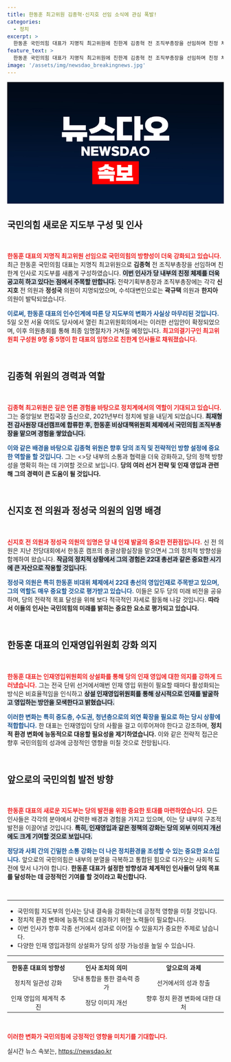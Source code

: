 ```yaml
---
title: 한동훈 최고위원 김종혁·신지호 선임 소식에 관심 폭발!
categories:
  - 정치
excerpt: >
  한동훈 국민의힘 대표가 지명직 최고위원에 친한계 김종혁 전 조직부총장을 선임하며 친정 체제를 완성했다. 전략부총장과 조직부총장에도 한동훈 지지 인사들이 포함된 이번 인사는 당의 미래를 좌우할 핵심 결정이다.
feature_text: >
  한동훈 국민의힘 대표가 지명직 최고위원에 친한계 김종혁 전 조직부총장을 선임하며 친정 체제를 완성했다. 전략부총장과 조직부총장에도 한동훈 지지 인사들이 포함된 이번 인사는 당의 미래를 좌우할 핵심 결정이다.
image: '/assets/img/newsdao_breakingnews.jpg'
---
```


<p><img src="/assets/img/newsdao_breakingnews.jpg" alt="ranknews 속보" /></p>

<h2 data-ke-size="size26">국민의힘 새로운 지도부 구성 및 인사</h2>

<p data-ke-size="size16">&nbsp;</p>

<p><b><span style="color: #ee2323;">한동훈 대표의 지명직 최고위원 선임으로 국민의힘의 방향성이 더욱 강화되고 있습니다.</span></b> 최근 한동훈 국민의힘 대표는 지명직 최고위원으로 <b>김종혁</b> 전 조직부총장을 선임하며 친한계 인사로 지도부를 새롭게 구성하였습니다. <b><span style="background-color: #21538527;">이번 인사가 당 내부의 친정 체제를 더욱 공고히 하고 있다는 점에서 주목할 만합니다.</span></b> 전략기획부총장과 조직부총장에는 각각 <b>신지호</b> 전 의원과 <b>정성국</b> 의원이 지명되었으며, 수석대변인으로는 <b>곽규택</b> 의원과 <b>한지아</b> 의원이 발탁되었습니다. </p>

<p><b><span style="color: #1a5490;">이로써, 한동훈 대표의 인수인계에 따른 당 지도부의 변화가 사실상 마무리된 것입니다.</span></b> 5일 오전 서울 여의도 당사에서 열린 최고위원회의에서는 이러한 선임안이 확정되었으며, 이후 의원총회를 통해 최종 임명절차가 거쳐질 예정입니다. <b><span style="color: #ee2323;">최고의결기구인 최고위원회 구성원 9명 중 5명이 한 대표의 임명으로 친한계 인사들로 채워졌습니다.</span></b> </p>

<p data-ke-size="size16">&nbsp;</p>

<h2 data-ke-size="size26">김종혁 위원의 경력과 역할</h2>

<p data-ke-size="size16">&nbsp;</p>

<p><b><span style="color: #ee2323;">김종혁 최고위원은 깊은 언론 경험을 바탕으로 정치계에서의 역할이 기대되고 있습니다.</span></b> 그는 중앙일보 편집국장 출신으로, 2021년부터 정치에 발을 내딛게 되었습니다. <b><span style="background-color: #21538527;">최재형 전 감사원장 대선캠프에 합류한 후, 한동훈 비상대책위원회 체제에서 국민의힘 조직부총장을 맡으며 경험을 쌓았습니다.</span></b> </p>

<p><b><span style="color: #1a5490;">이와 같은 배경을 바탕으로 김종혁 위원은 향후 당의 조직 및 전략적인 방향 설정에 중요한 역할을 할 것입니다.</span></b> 그는 &lt;&gt;당 내부의 소통과 협력을 더욱 강화하고, 당의 정책 방향성을 명확히 하는 데 기여할 것으로 보입니다. <b>당의 여러 선거 전략 및 인재 영입과 관련해 그의 경력이 큰 도움이 될 것입니다.</b></p>

<p data-ke-size="size16">&nbsp;</p>

<h2 data-ke-size="size26">신지호 전 의원과 정성국 의원의 임명 배경</h2>

<p data-ke-size="size16">&nbsp;</p>

<p><b><span style="color: #ee2323;">신지호 전 의원과 정성국 의원의 임명은 당 내 인재 발굴의 중요한 전환점입니다.</span></b> 신 전 의원은 지난 전당대회에서 한동훈 캠프의 총괄상황실장을 맡으면서 그의 정치적 방향성을 함께하여 왔습니다. <b><span style="background-color: #21538527;">작금의 정치적 상황에서 그의 경험은 22대 총선과 같은 중요한 시기에 큰 자산으로 작용할 것입니다.</span></b> </p>

<p><b><span style="color: #1a5490;">정성국 의원은 특히 한동훈 비대위 체제에서 22대 총선의 영입인재로 주목받고 있으며, 그의 역할도 매우 중요할 것으로 평가받고 있습니다.</span></b> 이들은 모두 당의 미래 비전을 공유하며, 당의 전략적 목표 달성을 위해 보다 적극적인 자세로 활동해 나갈 것입니다. <b>따라서 이들의 인사는 국민의힘의 미래를 밝히는 중요한 요소로 평가되고 있습니다.</b></p>

<p data-ke-size="size16">&nbsp;</p>

<h2 data-ke-size="size26">한동훈 대표의 인재영입위원회 강화 의지</h2>

<p data-ke-size="size16">&nbsp;</p>

<p><b><span style="color: #ee2323;">한동훈 대표는 인재영입위원회의 상설화를 통해 당의 인재 영입에 대한 의지를 강하게 드러냈습니다.</span></b> 그는 전국 단위 선거에서매번 인재 영입 위원이 필요할 때마다 활성화되는 방식은 비효율적임을 인식하고 <b><span style="background-color: #21538527;">상설 인재영입위원회를 통해 상시적으로 인재를 발굴하고 영입하는 방안을 모색한다고 밝혔습니다.</span></b> </p>

<p><b><span style="color: #1a5490;">이러한 변화는 특히 중도층, 수도권, 청년층으로의 외연 확장을 필요로 하는 당시 상황에 적합합니다.</span></b> 한 대표는 인재영입이 당의 사활을 걸고 이루어져야 한다고 강조하며, <b>정치적 환경 변화에 능동적으로 대응할 필요성을 제기하였습니다.</b> 이와 같은 전략적 접근은 향후 국민의힘의 성과에 긍정적인 영향을 미칠 것으로 전망됩니다.</p>

<p data-ke-size="size16">&nbsp;</p>

<h2 data-ke-size="size26">앞으로의 국민의힘 발전 방향</h2>

<p data-ke-size="size16">&nbsp;</p>

<p><b><span style="color: #ee2323;">한동훈 대표의 새로운 지도부는 당의 발전을 위한 중요한 토대를 마련하였습니다.</span></b> 모든 인사들은 각각의 분야에서 강력한 배경과 경험을 가지고 있으며, 이는 당 내부의 구조적 발전을 이끌어낼 것입니다. <b><span style="background-color: #21538527;">특히, 인재영입과 같은 정책의 강화는 당의 외부 이미지 개선에도 크게 기여할 것으로 보입니다.</span></b></p>

<p><b><span style="color: #1a5490;">정당과 사회 간의 긴밀한 소통 강화는 더 나은 정치환경을 조성할 수 있는 중요한 요소입니다.</span></b> 앞으로의 국민의힘은 내부의 분열을 극복하고 통합된 힘으로 다가오는 사회적 도전에 맞서 나가야 합니다. <b>한동훈 대표가 설정한 방향성과 체계적인 인사들이 당의 목표를 달성하는 데 긍정적인 기여를 할 것이라고 확신합니다.</b></p>

<p data-ke-size="size16">&nbsp;</p>

<hr>

<ul>
<li>국민의힘 지도부의 인사는 당내 결속을 강화하는데 긍정적 영향을 미칠 것입니다.</li>
<li>정치적 환경 변화에 능동적으로 대응하기 위한 노력들이 필요합니다.</li>
<li>이번 인사가 향후 각종 선거에서 성과로 이어질 수 있을지가 중요한 주제로 남습니다.</li>
<li>다양한 인재 영입과정의 상설화가 당의 성장 가능성을 높일 수 있습니다.</li>
</ul>

<hr>

<table style="width: 100%; border-collapse: collapse;">
<tr>
<td style="text-align: center; height: 17px;"><b>한동훈 대표의 방향성</b></td>
<td style="text-align: center; height: 17px;"><b>인사 조치의 의미</b></td>
<td style="text-align: center; height: 17px;"><b>앞으로의 과제</b></td>
</tr>
<tr>
<td style="text-align: center; height: 17px;">정치적 일관성 강화</td>
<td style="text-align: center; height: 17px;">당내 통합을 통한 결속력 증가</td>
<td style="text-align: center; height: 17px;">선거에서의 성과 창출</td>
</tr>
<tr>
<td style="text-align: center; height: 17px;">인재 영입의 체계적 추진</td>
<td style="text-align: center; height: 17px;">정당 이미지 개선</td>
<td style="text-align: center; height: 17px;">향후 정치 환경 변화에 대한 대처</td>
</tr>
</table>

<p data-ke-size="size16">&nbsp;</p>

<p><b><span style="color: #ee2323;">이러한 변화가 국민의힘에 긍정적인 영향을 미치기를 기대합니다.</span></b></p>
실시간 뉴스 속보는, <a href="https://newsdao.kr" rel="dofollow">https://newsdao.kr</a>


